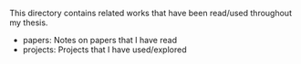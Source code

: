This directory contains related works that have been read/used throughout my thesis.
* papers: Notes on papers that I have read
* projects: Projects that I have used/explored
